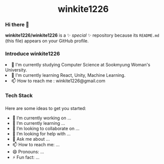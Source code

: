 <h1 align="center">winkite1226</h1>

### Hi there 👋


**winkite1226/winkite1226** is a ✨ _special_ ✨ repository because its `README.md` (this file) appears on your GitHub profile.

<h3>Introduce winkite1226</h3>
<li>🔭 I'm currently studying Computer Science at Sookmyung Woman's University.</li>
<li>🌱 I'm currently learning React, Unity, Machine Learning.</li>
<li>📫 How to reach me : winkite1226@gmail.com</li>

<h3>Tech Stack</h3>
<h3></h3>
Here are some ideas to get you started:

- 🔭 I’m currently working on ...
- 🌱 I’m currently learning ...
- 👯 I’m looking to collaborate on ...
- 🤔 I’m looking for help with ...
- 💬 Ask me about ...
- 📫 How to reach me: ...
- 😄 Pronouns: ...
- ⚡ Fun fact: ...
